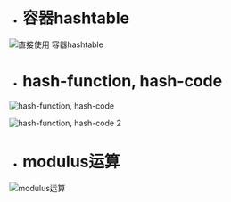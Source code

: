 - # 容器hashtable

![直接使用 容器hashtable](https://github.com/havenow/my-C-plus-plus/blob/master/STL%E6%A0%87%E5%87%86%E5%BA%93%E4%B8%8E%E6%B3%9B%E5%9E%8B%E7%BC%96%E7%A8%8B/images/%E7%9B%B4%E6%8E%A5%E4%BD%BF%E7%94%A8%20%E5%AE%B9%E5%99%A8hashtable.png)  


- # hash-function, hash-code

![hash-function, hash-code](https://github.com/havenow/my-C-plus-plus/blob/master/STL%E6%A0%87%E5%87%86%E5%BA%93%E4%B8%8E%E6%B3%9B%E5%9E%8B%E7%BC%96%E7%A8%8B/images/hash-function%2C%20hash-code.png)   

![hash-function, hash-code 2](https://github.com/havenow/my-C-plus-plus/blob/master/STL%E6%A0%87%E5%87%86%E5%BA%93%E4%B8%8E%E6%B3%9B%E5%9E%8B%E7%BC%96%E7%A8%8B/images/hash-function%2C%20hash-code%202.png)   

- # modulus运算

![modulus运算](https://github.com/havenow/my-C-plus-plus/blob/master/STL%E6%A0%87%E5%87%86%E5%BA%93%E4%B8%8E%E6%B3%9B%E5%9E%8B%E7%BC%96%E7%A8%8B/images/modulus%E8%BF%90%E7%AE%97.png)  

